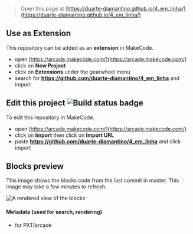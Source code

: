  


> Open this page at [https://duarte-diamantino.github.io/4_em_linha/](https://duarte-diamantino.github.io/4_em_linha/)

## Use as Extension

This repository can be added as an **extension** in MakeCode.

* open [https://arcade.makecode.com/](https://arcade.makecode.com/)
* click on **New Project**
* click on **Extensions** under the gearwheel menu
* search for **https://github.com/duarte-diamantino/4_em_linha** and import

## Edit this project ![Build status badge](https://github.com/duarte-diamantino/4_em_linha/workflows/MakeCode/badge.svg)

To edit this repository in MakeCode.

* open [https://arcade.makecode.com/](https://arcade.makecode.com/)
* click on **Import** then click on **Import URL**
* paste **https://github.com/duarte-diamantino/4_em_linha** and click import

## Blocks preview

This image shows the blocks code from the last commit in master.
This image may take a few minutes to refresh.

![A rendered view of the blocks](https://github.com/duarte-diamantino/4_em_linha/raw/master/.github/makecode/blocks.png)

#### Metadata (used for search, rendering)

* for PXT/arcade
<script src="https://makecode.com/gh-pages-embed.js"></script><script>makeCodeRender("{{ site.makecode.home_url }}", "{{ site.github.owner_name }}/{{ site.github.repository_name }}");</script>
